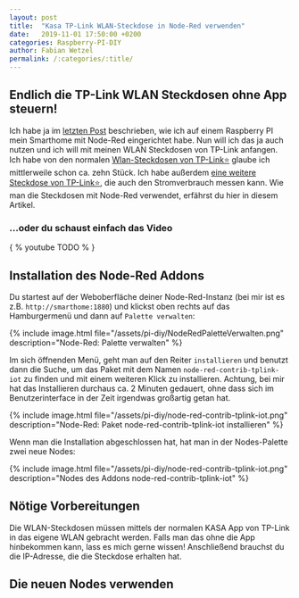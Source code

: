 ```yaml
---
layout: post
title:  "Kasa TP-Link WLAN-Steckdose in Node-Red verwenden"
date:   2019-11-01 17:50:00 +0200
categories: Raspberry-PI-DIY
author: Fabian Wetzel
permalink: /:categories/:title/
---
```


## Endlich die TP-Link WLAN Steckdosen ohne App steuern!

Ich habe ja im [letzten Post](TODO) beschrieben, wie ich auf einem Raspberry PI mein Smarthome mit Node-Red eingerichtet habe. Nun will ich das ja auch nutzen und ich will mit meinen WLAN Steckdosen von TP-Link anfangen. Ich habe von den normalen [Wlan-Steckdosen von TP-Link⭐](https://amzn.to/31tZuOr) glaube ich mittlerweile schon ca. zehn Stück. Ich habe außerdem [eine weitere Steckdose von TP-Link⭐](https://amzn.to/32H70H9), die auch den Stromverbrauch messen kann. Wie man die Steckdosen mit Node-Red verwendet, erfährst du hier in diesem Artikel.

### ...oder du schaust einfach das Video

{ % youtube TODO % }

## Installation des Node-Red Addons

Du startest auf der Weboberfläche deiner Node-Red-Instanz (bei mir ist es z.B. `http://smarthome:1880`) und klickst oben rechts auf das Hamburgermenü und dann auf `Palette verwalten`:

{% include image.html file="/assets/pi-diy/NodeRedPaletteVerwalten.png" description="Node-Red: Palette verwalten" %}

Im sich öffnenden Menü, geht man auf den Reiter `installieren` und benutzt dann die Suche, um das Paket mit dem Namen `node-red-contrib-tplink-iot` zu finden und mit einem weiteren Klick zu installieren. Achtung, bei mir hat das Installieren durchaus ca. 2 Minuten gedauert, ohne dass sich im Benutzerinterface in der Zeit irgendwas großartig getan hat.

{% include image.html file="/assets/pi-diy/node-red-contrib-tplink-iot.png" description="Node-Red: Paket node-red-contrib-tplink-iot installieren" %}

Wenn man die Installation abgeschlossen hat, hat man in der Nodes-Palette zwei neue Nodes:

{% include image.html file="/assets/pi-diy/node-red-contrib-tplink-iot.png" description="Nodes des Addons node-red-contrib-tplink-iot" %}

## Nötige Vorbereitungen

Die WLAN-Steckdosen müssen mittels der normalen KASA App von TP-Link in das eigene WLAN gebracht werden. Falls man das ohne die App hinbekommen kann, lass es mich gerne wissen! Anschließend brauchst du die IP-Adresse, die die Steckdose erhalten hat.

## Die neuen Nodes verwenden

